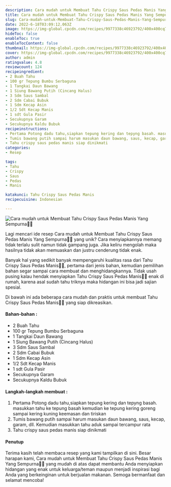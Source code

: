 ```yaml
---
description: Cara mudah untuk Membuat Tahu Crispy Saus Pedas Manis Yang Sempurna"
title: Cara mudah untuk Membuat Tahu Crispy Saus Pedas Manis Yang Sempurna
slug: Cara-mudah-untuk-Membuat-Tahu-Crispy-Saus-Pedas-Manis-Yang-Sempurna
date: 2022-6-18T03:09:12.063Z
image: https://img-global.cpcdn.com/recipes/9977338c46923792/400x400cq70/photo.jpg
hideToc: false
enableToc: true
enableTocContent: false
thumbnail: https://img-global.cpcdn.com/recipes/9977338c46923792/400x400cq70/photo.jpg
cover: https://img-global.cpcdn.com/recipes/9977338c46923792/400x400cq70/photo.jpg
author: admin
ratingvalue: 4.8
reviewcount: 124
recipeingredient:
- 2 Buah Tahu
- 100 gr Tepung Bumbu Serbaguna
- 1 Tangkai Daun Bawang
- 1 Siung Bawang Putih (Cincang Halus)
- 3 Sdm Saus Sambal
- 2 Sdm Cabai Bubuk
- 1 Sdm Kecap Asin
- 1/2 Sdt Kecap Manis
- 1 sdt Gula Pasir
- Secukupnya Garam
- Secukupnya Kaldu Bubuk
recipeinstructions:
- Pertama Potong dadu tahu,siapkan tepung kering dan tepyng basah. masukkan tahu ke tepung basah kemudian ke tepung kering goreng sampai kering kuning keemasan dan tiriskan
- Tumis bawang putih sampai harum masukan daun bawang, saus, kecap, garam, dll. Kemudian masukkan tahu aduk sampai tercampur rata
- Tahu crispy saus pedas manis siap dinikmati
categories:
- Resep

tags:
- Tahu
- Crispy
- Saus
- Pedas
- Manis

katakunci: Tahu Crispy Saus Pedas Manis
recipecuisine: Indonesian

---
```


![Cara mudah untuk Membuat Tahu Crispy Saus Pedas Manis Yang Sempurna👩‍🍳](https://img-global.cpcdn.com/recipes/9977338c46923792/400x400cq70/photo.jpg)

Lagi mencari ide resep Cara mudah untuk Membuat Tahu Crispy Saus Pedas Manis Yang Sempurna👩‍🍳 yang unik? Cara menyiapkannya memang tidak terlalu sulit namun tidak gampang juga. Jika keliru mengolah maka hasilnya tidak akan memuaskan dan justru cenderung tidak enak.

Banyak hal yang sedikit banyak mempengaruhi kualitas rasa dari Tahu Crispy Saus Pedas Manis👩‍🍳, pertama dari jenis bahan, kemudian pemilihan bahan segar sampai cara membuat dan menghidangkannya. Tidak usah pusing kalau hendak menyiapkan Tahu Crispy Saus Pedas Manis👩‍🍳 enak di rumah, karena asal sudah tahu triknya maka hidangan ini bisa jadi sajian spesial.

Di bawah ini ada beberapa cara mudah dan praktis untuk membuat Tahu Crispy Saus Pedas Manis👩‍🍳 yang siap dikreasikan.

<!--inarticleads1-->

#### Bahan-bahan :

- 2 Buah Tahu
- 100 gr Tepung Bumbu Serbaguna
- 1 Tangkai Daun Bawang
- 1 Siung Bawang Putih (Cincang Halus)
- 3 Sdm Saus Sambal
- 2 Sdm Cabai Bubuk
- 1 Sdm Kecap Asin
- 1/2 Sdt Kecap Manis
- 1 sdt Gula Pasir
- Secukupnya Garam
- Secukupnya Kaldu Bubuk

<!--inarticleads2-->

#### Langkah-langkah membuat :

1. Pertama Potong dadu tahu,siapkan tepung kering dan tepyng basah. masukkan tahu ke tepung basah kemudian ke tepung kering goreng sampai kering kuning keemasan dan tiriskan
1. Tumis bawang putih sampai harum masukan daun bawang, saus, kecap, garam, dll. Kemudian masukkan tahu aduk sampai tercampur rata
1. Tahu crispy saus pedas manis siap dinikmati

#### Penutup

Terima kasih telah membaca resep yang kami tampilkan di sini. Besar harapan kami, Cara mudah untuk Membuat Tahu Crispy Saus Pedas Manis Yang Sempurna👩‍🍳 yang mudah di atas dapat membantu Anda menyiapkan hidangan yang enak untuk keluarga/teman maupun menjadi inspirasi bagi Anda yang berkeinginan untuk berjualan makanan. Semoga bermanfaat dan selamat mencoba!